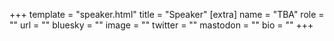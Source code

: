 +++
template = "speaker.html"
title = "Speaker"
[extra]
  name = "TBA"
  role = ""
  url = ""
  bluesky = ""
  image = ""
  twitter = ""
  mastodon = ""
  bio = ""
+++
